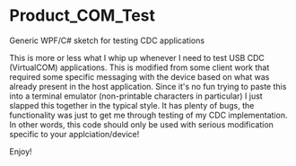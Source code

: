 # Product_COM_Test
Generic WPF/C# sketch for testing CDC applications

This is more or less what I whip up whenever I need to test USB CDC (VirtualCOM) applications.  This is modified from some client work that required some specific messaging with the device based on what was already present in the host application.  Since it's no fun trying to paste this into a terminal emulator (non-printable characters in particular) I just slapped this together in the typical style.  It has plenty of bugs, the functionality was just to get me through testing of my CDC implementation.  In other words, this code should only be used with serious modification specific to your applciation/device!

Enjoy!
